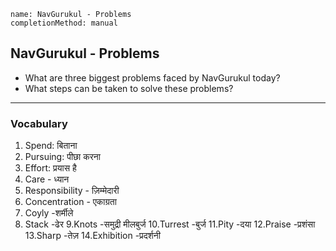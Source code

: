 ```ngMeta
name: NavGurukul - Problems
completionMethod: manual
```

## NavGurukul - Problems

* What are three biggest problems faced by NavGurukul today?
* What steps can be taken to solve these problems?

---

### Vocabulary

1. Spend: बिताना
2. Pursuing: पीछा करना
3. Effort: प्रयास है
4. Care - ध्यान
5. Responsibility - ज़िम्मेदारी
6. Concentration - एकाग्रता
7. Coyly -शर्मीले
8. Stack -ढेर
9.Knots -समुद्री मीलबुर्ज
10.Turrest -बुर्ज
11.Pity -दया
12.Praise -प्रशंसा
13.Sharp -तेज़
14.Exhibition -प्रदर्शनी
